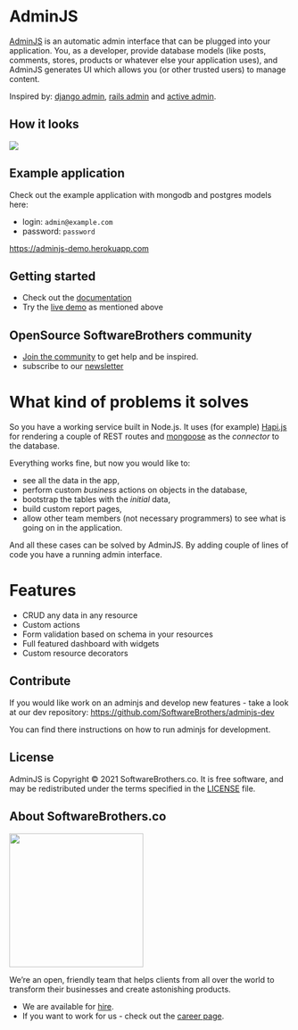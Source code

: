 # AdminJS

[AdminJS](https://softwarebrothers.github.io/adminjs-dev/) is an automatic admin interface that can be plugged into your application. You, as a developer, provide database models (like posts, comments, stores, products or whatever else your application uses), and AdminJS generates UI which allows you (or other trusted users) to manage content.

Inspired by: [django admin](https://docs.djangoproject.com), [rails admin](https://github.com/sferik/rails_admin) and [active admin](https://activeadmin.info/).

## How it looks

<img src='./docs/anim.gif'>

## Example application

Check out the example application with mongodb and postgres models here:

- login: `admin@example.com`
- password: `password`

https://adminjs-demo.herokuapp.com

## Getting started

- Check out the [documentation](https://adminjs.co)
- Try the [live demo](https://admin-bro-example-app-staging.herokuapp.com/admin/login) as mentioned above

## OpenSource SoftwareBrothers community

- [Join the community](https://join.slack.com/t/adminbro/shared_invite/zt-1c7z4k0v9-kBNAivB8lX3OWLWu6TLE7A) to get help and be inspired.
- subscribe to our [newsletter](http://opensource.softwarebrothers.co)

# What kind of problems it solves

So you have a working service built in Node.js. It uses (for example) [Hapi.js](https://hapijs.com/) for rendering a couple of REST routes and [mongoose](https://mongoosejs.com/) as the _connector_ to the database.

Everything works fine, but now you would like to:
* see all the data in the app,
* perform custom _business_ actions on objects in the database,
* bootstrap the tables with the _initial_ data,
* build custom report pages,
* allow other team members (not necessary programmers) to see what is going on in the application.

And all these cases can be solved by AdminJS. By adding couple of lines of code you have a running admin interface.

# Features

* CRUD any data in any resource
* Custom actions
* Form validation based on schema in your resources
* Full featured dashboard with widgets
* Custom resource decorators

## Contribute

If you would like work on an adminjs and develop new features - take a look at our dev repository: https://github.com/SoftwareBrothers/adminjs-dev

You can find there instructions on how to run adminjs for development.

## License

AdminJS is Copyright © 2021 SoftwareBrothers.co. It is free software, and may be redistributed under the terms specified in the [LICENSE](LICENSE.md) file.

## About SoftwareBrothers.co

<img src="https://softwarebrothers.co/assets/images/software-brothers-logo-full.svg" width=240>

We’re an open, friendly team that helps clients from all over the world to transform their businesses and create astonishing products.

* We are available for [hire](https://softwarebrothers.co/contact).
* If you want to work for us - check out the [career page](https://softwarebrothers.co/career).
